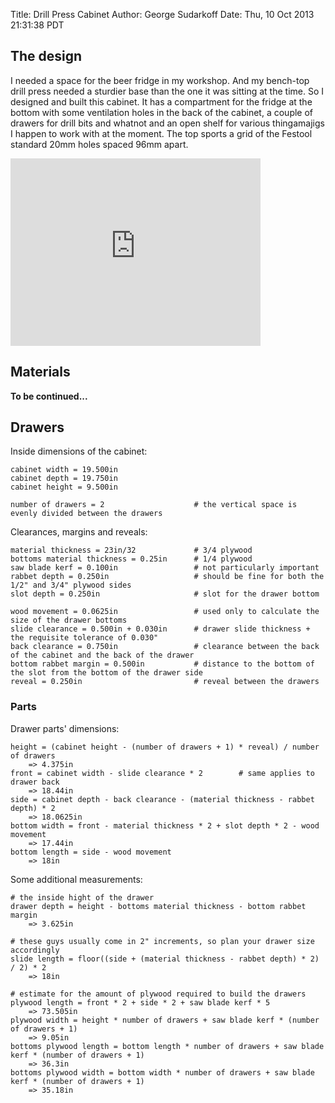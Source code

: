 Title: Drill Press Cabinet
Author: George Sudarkoff
Date: Thu, 10 Oct 2013 21:31:38 PDT

## The design

I needed a space for the beer fridge in my workshop. And my bench-top drill press needed a sturdier base than the one it was sitting at the time. So I designed and built this cabinet. It has a compartment for the fridge at the bottom with some ventilation holes in the back of the cabinet, a couple of drawers for drill bits and whatnot and an open shelf for various thingamajigs I happen to work with at the moment. The top sports a grid of the Festool standard 20mm holes spaced 96mm apart.

<iframe src="http://sketchup.google.com/3dwarehouse/mini?mid=6162ca3de08538e15291a9c43f2c670c&etyp=im&width=400&height=300" frameborder="0" scrolling="no" marginheight="0" marginwidth="0" width="400" height="300"></iframe>

## Materials

**To be continued...**

## Drawers

Inside dimensions of the cabinet:

    cabinet width = 19.500in
    cabinet depth = 19.750in
    cabinet height = 9.500in

    number of drawers = 2                    # the vertical space is evenly divided between the drawers

Clearances, margins and reveals:

    material thickness = 23in/32             # 3/4 plywood
    bottoms material thickness = 0.25in      # 1/4 plywood
    saw blade kerf = 0.100in                 # not particularly important
    rabbet depth = 0.250in                   # should be fine for both the 1/2" and 3/4" plywood sides
    slot depth = 0.250in                     # slot for the drawer bottom

    wood movement = 0.0625in                 # used only to calculate the size of the drawer bottoms
    slide clearance = 0.500in + 0.030in      # drawer slide thickness + the requisite tolerance of 0.030"
    back clearance = 0.750in                 # clearance between the back of the cabinet and the back of the drawer
    bottom rabbet margin = 0.500in           # distance to the bottom of the slot from the bottom of the drawer side
    reveal = 0.250in                         # reveal between the drawers

### Parts

Drawer parts' dimensions:

    height = (cabinet height - (number of drawers + 1) * reveal) / number of drawers
        => 4.375in
    front = cabinet width - slide clearance * 2        # same applies to drawer back
        => 18.44in
    side = cabinet depth - back clearance - (material thickness - rabbet depth) * 2
        => 18.0625in
    bottom width = front - material thickness * 2 + slot depth * 2 - wood movement
        => 17.44in
    bottom length = side - wood movement
        => 18in

Some additional measurements:

    # the inside hight of the drawer
    drawer depth = height - bottoms material thickness - bottom rabbet margin
        => 3.625in

    # these guys usually come in 2" increments, so plan your drawer size accordingly
    slide length = floor((side + (material thickness - rabbet depth) * 2) / 2) * 2
        => 18in

    # estimate for the amount of plywood required to build the drawers
    plywood length = front * 2 + side * 2 + saw blade kerf * 5
        => 73.505in
    plywood width = height * number of drawers + saw blade kerf * (number of drawers + 1)
        => 9.05in
    bottoms plywood length = bottom length * number of drawers + saw blade kerf * (number of drawers + 1)
        => 36.3in
    bottoms plywood width = bottom width * number of drawers + saw blade kerf * (number of drawers + 1)
        => 35.18in
